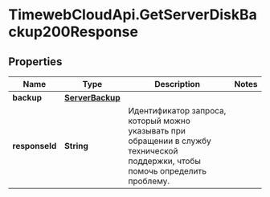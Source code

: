# TimewebCloudApi.GetServerDiskBackup200Response

## Properties

Name | Type | Description | Notes
------------ | ------------- | ------------- | -------------
**backup** | [**ServerBackup**](ServerBackup.md) |  | 
**responseId** | **String** | Идентификатор запроса, который можно указывать при обращении в службу технической поддержки, чтобы помочь определить проблему. | 



